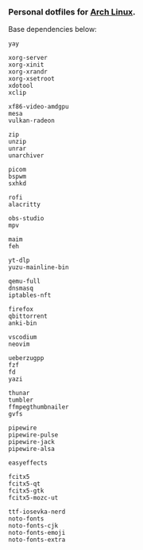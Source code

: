 ### Personal dotfiles for [Arch Linux](https://archlinux.org/).

Base dependencies below:

```
yay

xorg-server
xorg-xinit
xorg-xrandr
xorg-xsetroot
xdotool
xclip

xf86-video-amdgpu
mesa
vulkan-radeon

zip
unzip
unrar
unarchiver

picom
bspwm
sxhkd

rofi
alacritty

obs-studio
mpv

maim
feh

yt-dlp
yuzu-mainline-bin

qemu-full
dnsmasq
iptables-nft

firefox
qbittorrent
anki-bin

vscodium
neovim

ueberzugpp
fzf
fd
yazi

thunar
tumbler
ffmpegthumbnailer
gvfs

pipewire
pipewire-pulse
pipewire-jack
pipewire-alsa

easyeffects

fcitx5
fcitx5-qt
fcitx5-gtk
fcitx5-mozc-ut

ttf-iosevka-nerd
noto-fonts
noto-fonts-cjk
noto-fonts-emoji
noto-fonts-extra
```
